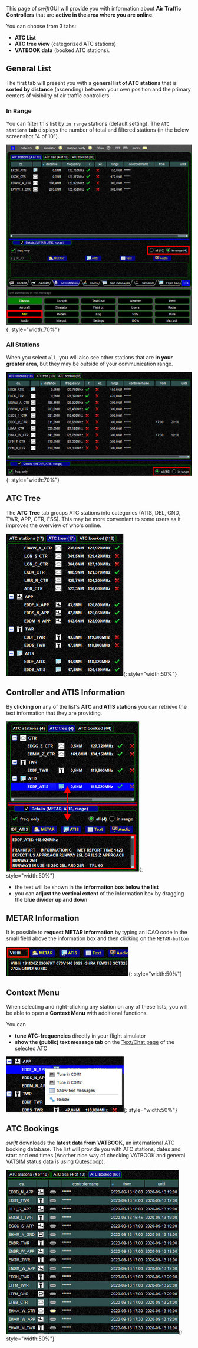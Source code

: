<!--
    SPDX-FileCopyrightText: Copyright (C) swift Project Community / Contributors
    SPDX-License-Identifier: GFDL-1.3-only
-->

This page of *swift*GUI will provide you with information about **Air Traffic Controllers** that are **active in the area where you are online**.

You can choose from 3 tabs:

* **ATC List**
* **ATC tree view** (categorized ATC stations)
* **VATBOOK data** (booked ATC stations).

## General List
The first tab will present you with a **general list of ATC stations** that is **sorted by distance** (ascending) between your own position and the primary centers of visibility of air traffic controllers.

### In Range
You can filter this list by ``in range`` stations (default setting).
The ``ATC stations`` **tab** displays the number of total and filtered stations (in the below screenshot "4 of 10").

![](./../../img/manual_swiftgui_atc_inrangestations.jpg){: style="width:70%"}

### All Stations
When you select ``all``, you will also see other stations that are **in your greater area**, but they may be outside of your communication range.

![](./../../img/manual_swiftgui_atc_allstations.jpg){: style="width:70%"}

## ATC Tree

The **ATC Tree** tab groups ATC stations into categories (ATIS, DEL, GND, TWR, APP, CTR, FSS).
This may be more convenient to some users as it improves the overview of who's online.

![](./../../img/manual_swiftgui_atc_tree.jpg){: style="width:50%"}

## Controller and ATIS Information
By **clicking on** any of the list's **ATC and ATIS stations** you can retrieve the text information that they are providing.

![](./../../img/manual_swiftgui_atc_information.jpg){: style="width:50%"}

* the text will be shown in the **information box below the list**
* you can **adjust the vertical extent** of the information box by dragging the **blue divider up and down**

## METAR Information
It is possible to **request METAR information** by typing an ICAO code in the small field above the information box and then clicking on the ``METAR-button``

![](./../../img/manual_swiftgui_atc_metar.jpg){: style="width:50%"}

## Context Menu
When selecting and right-clicking any station on any of these lists, you will be able to open a **Context Menu** with additional functions.

You can
* **tune ATC-frequencies** directly in your flight simulator
* **show the (public) text message tab** on the [Text/Chat page](./text_chat_page.md) of the selected ATC

![](./../../img/manual_swiftgui_atc_contextmenu.jpg){: style="width:50%"}

## ATC Bookings
*swift* downloads the **latest data from VATBOOK**, an international ATC booking database.
The list will provide you with ATC stations, dates and start and end times (Another nice way of checking VATBOOK and general VATSIM status data is using [Qutescoop](https://forums.vatsim.net/topic/28027-qutescoop-updated-airspace-and-airport-data-available/)).

![](./../../img/manual_swiftgui_atc_vatbook.jpg){: style="width:50%"}
